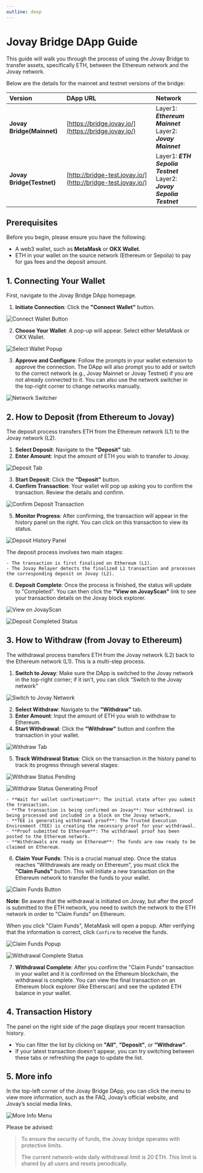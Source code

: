 ```yaml
---
outline: deep
---
```


# Jovay Bridge DApp Guide

This guide will walk you through the process of using the Jovay Bridge to transfer assets, specifically ETH, between the Ethereum network and the Jovay network.

Below are the details for the mainnet and testnet versions of the bridge:

| Version | DApp URL | Network |
| :--- | :--- | :--- |
| **Jovay Bridge(Mainnet)** | [https://bridge.jovay.io/](https://bridge.jovay.io/) | Layer1: _**Ethereum Mainnet**_<br/>Layer2: _**Jovay Mainnet**_ |
| **Jovay Bridge(Testnet)** | [http://bridge-test.jovay.io/](http://bridge-test.jovay.io/) | Layer1: _**ETH Sepolia Testnet**_<br/>Layer2: _**Jovay Sepolia Testnet**_ |

## Prerequisites
Before you begin, please ensure you have the following:

* A web3 wallet, such as **MetaMask** or **OKX Wallet**.
* ETH in your wallet on the source network (Ethereum or Sepolia) to pay for gas fees and the deposit amount.

## 1. Connecting Your Wallet
First, navigate to the Jovay Bridge DApp homepage.

1. **Initiate Connection**: Click the **"Connect Wallet"** button.

![Connect Wallet Button](/Images/jovay-bridge-dapp-tutorial/connect-wallet.png)

2. **Choose Your Wallet**: A pop-up will appear. Select either MetaMask or OKX Wallet.

![Select Wallet Popup](/Images/jovay-bridge-dapp-tutorial/select-wallet-popup.png)

3. **Approve and Configure**: Follow the prompts in your wallet extension to approve the connection. The DApp will also prompt you to add or switch to the correct network (e.g., Jovay Mainnet or Jovay Testnet) if you are not already connected to it. You can also use the network switcher in the top-right corner to change networks manually.

![Network Switcher](/Images/jovay-bridge-dapp-tutorial/network-switch.png)

## 2. How to Deposit (from Ethereum to Jovay)
The deposit process transfers ETH from the Ethereum network (L1) to the Jovay network (L2).

1. **Select Deposit**: Navigate to the **"Deposit"** tab.
2. **Enter Amount**: Input the amount of ETH you wish to transfer to Jovay.

![Deposit Tab](/Images/jovay-bridge-dapp-tutorial/deposit-tab.png)

3. **Start Deposit**: Click the **"Deposit"** button.
4. **Confirm Transaction**: Your wallet will pop up asking you to confirm the transaction. Review the details and confirm.

![Confirm Deposit Transaction](/Images/jovay-bridge-dapp-tutorial/confirm-deposit-transaction.png)

5. **Monitor Progress**: After confirming, the transaction will appear in the history panel on the right. You can click on this transaction to view its status.

![Deposit History Panel](/Images/jovay-bridge-dapp-tutorial/deposit-history-panel.png)

The deposit process involves two main stages:

    - The transaction is first finalized on Ethereum (L1).
    - The Jovay Relayer detects the finalized L1 transaction and processes the corresponding deposit on Jovay (L2).
6. **Deposit Complete**: Once the process is finished, the status will update to "Completed". You can then click the **"View on JovayScan"** link to see your transaction details on the Jovay block explorer.


![View on JovayScan](/Images/jovay-bridge-dapp-tutorial/deposit-progress.png)

![Deposit Completed Status](/Images/jovay-bridge-dapp-tutorial/deposit-completed-status.png)


## 3. How to Withdraw (from Jovay to Ethereum)
The withdrawal process transfers ETH from the Jovay network (L2) back to the Ethereum network (L1). This is a multi-step process.

1. **Switch to Jovay**: Make sure the DApp is switched to the Jovay network in the top-right corner; if it isn't, you can click “Switch to the Jovay network”

![Switch to Jovay Network](/Images/jovay-bridge-dapp-tutorial/network-switch.png)

2. **Select Withdraw**: Navigate to the **"Withdraw"** tab.
3. **Enter Amount**: Input the amount of ETH you wish to withdraw to Ethereum.
4. **Start Withdrawal**: Click the **"Withdraw"** button and confirm the transaction in your wallet.

![Withdraw Tab](/Images/jovay-bridge-dapp-tutorial/withdraw-tab.png)

5. **Track Withdrawal Status**: Click on the transaction in the history panel to track its progress through several stages:

![Withdraw Status Pending](/Images/jovay-bridge-dapp-tutorial/withdraw-progress.png)

![Withdraw Status Generating Proof](/Images/jovay-bridge-dapp-tutorial/withdraw-history.png)

    - **Wait for wallet confirmation**: The initial state after you submit the transaction.
    - **The transaction is being confirmed on Jovay**: Your withdrawal is being processed and included in a block on the Jovay network.
    - **TEE is generating withdrawal proof**: The Trusted Execution Environment (TEE) is creating the necessary proof for your withdrawal.
    - **Proof submitted to Ethereum**: The withdrawal proof has been posted to the Ethereum network.
    - **Withdrawals are ready on Ethereum**: The funds are now ready to be claimed on Ethereum.
6. **Claim Your Funds**: This is a crucial manual step. Once the status reaches "Withdrawals are ready on Ethereum", you must click the **"Claim Funds"** button. This will initiate a new transaction on the Ethereum network to transfer the funds to your wallet.

![Claim Funds Button](/Images/jovay-bridge-dapp-tutorial/claim-funds-tab.png)

**Note**: Be aware that the withdrawal is initiated on Jovay, but after the proof is submitted to the ETH network, you need to switch the network to the ETH network in order to "Claim Funds" on Ethereum.

When you click "Claim Funds", MetaMask will open a popup. After verifying that the information is correct, click `Confirm` to receive the funds.

![Claim Funds Popup](/Images/jovay-bridge-dapp-tutorial/receiving-funds.png)

![Withdrawal Complete Status](/Images/jovay-bridge-dapp-tutorial/receive-funds-history.png)

7. **Withdrawal Complete**: After you confirm the "Claim Funds" transaction in your wallet and it is confirmed on the Ethereum blockchain, the withdrawal is complete. You can view the final transaction on an Ethereum block explorer (like Etherscan) and see the updated ETH balance in your wallet.

## 4. Transaction History
The panel on the right side of the page displays your recent transaction history.

* You can filter the list by clicking on **"All"**, **"Deposit"**, or **"Withdraw"**.
* If your latest transaction doesn't appear, you can try switching between these tabs or refreshing the page to update the list.

## 5. More info
In the top-left corner of the Jovay Bridge DApp, you can click the menu to view more information, such as the FAQ, Jovay’s official website, and Jovay’s social media links.

![More Info Menu](/Images/jovay-bridge-dapp-tutorial/more-info.png)

Please be advised:

> To ensure the security of funds, the Jovay bridge operates with protective limits.
>
> The current network-wide daily withdrawal limit is 20 ETH. This limit is shared by all users and resets periodically.
